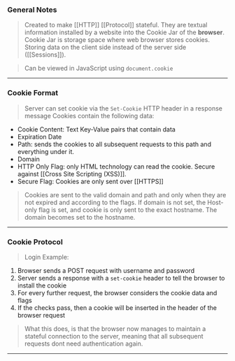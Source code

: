 
### General Notes

> Created to make [[HTTP]] [[Protocol]] stateful.
> They are textual information installed by a website into the Cookie Jar of the **browser**.
> Cookie Jar is storage space where web browser stores cookies.
> Storing data on the client side instead of the server side ([[Sessions]]).

> Can be viewed in JavaScript using `document.cookie`

---

### Cookie Format

> Server can set cookie via the `Set-Cookie` HTTP header in a response message
> Cookies contain the following data:
* Cookie Content: Text Key-Value pairs that contain data
* Expiration Date
* Path: sends the cookies to all subsequent requests to this path and everything under it.
* Domain
* HTTP Only Flag: only HTML technology can read the cookie. Secure against [[Cross Site Scripting (XSS)]].
* Secure Flag: Cookies are only sent over [[HTTPS]]

> Cookies are sent to the valid domain and path and only when they are not expired and according to the flags.
> If domain is not set, the Host-only flag is set, and cookie is only sent to the exact hostname. The domain becomes set to the hostname.

---

### Cookie Protocol

> Login Example: 
1. Browser sends a POST request with username and password
2. Server sends a response with a `set-cookie` header to tell the browser to install the cookie
3. For every further request, the browser considers the cookie data and flags
4. If the checks pass, then a cookie will be inserted in the header of the browser request

> What this does, is that the browser now manages to maintain a stateful connection to the server, meaning that all subsequent requests dont need authentication again.

---
